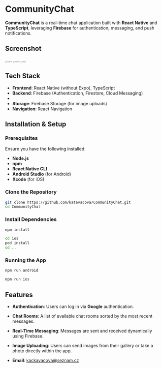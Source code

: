 # CommunityChat

**CommunityChat** is a real-time chat application built with **React Native** and **TypeScript**, leveraging **Firebase** for authentication, messaging, and push notifications.

## Screenshot

<img src="https://i.imgur.com/uYkYZif.png" alt="ChatRoom1" style="zoom: 25%;" /> <img src="https://i.imgur.com/0UaB1TB.png" alt="ChatRooms" style="zoom: 25%;" /> <img src="https://i.imgur.com/8PnY0WE.png" alt="SignIn" style="zoom: 25%;" />

## Tech Stack

- **Frontend**: React Native (without Expo), TypeScript
- **Backend**: Firebase (Authentication, Firestore, Cloud Messaging)
- <!--**Push Notifications**: Firebase Cloud Messaging (FCM)-->
- **Storage**: Firebase Storage (for image uploads)
- **Navigation**: React Navigation

## Installation & Setup

### Prerequisites

Ensure you have the following installed:

- **Node.js**
- **npm**
- **React Native CLI**
- **Android Studio** (for Android)
- **Xcode** (for iOS)

### Clone the Repository

```sh
git clone https://github.com/katevacova/CommunityChat.git
cd CommunityChat
```

### Install Dependencies

```sh
npm install

cd ios
pod install
cd ..
```

### Running the App
```sh
npm run android

npm run ios
```

## Features

- **Authentication**: Users can log in via **Google** authentication.
- **Chat Rooms**: A list of available chat rooms sorted by the most recent messages.
- **Real-Time Messaging**: Messages are sent and received dynamically using Firebase.
- **Image Uploading**: Users can send images from their gallery or take a photo directly within the app.

- **Email**: kackavacova@seznam.cz
